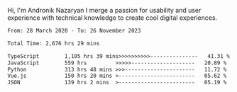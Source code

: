Hi, I'm Andronik Nazaryan
I merge a passion for usability and user experience with technical knowledge to create cool digital experiences.


<!--START_SECTION:waka-->

```txt
From: 28 March 2020 - To: 26 November 2023

Total Time: 2,676 hrs 29 mins

TypeScript        1,105 hrs 39 mins>>>>>>>>>>---------------   41.31 %
JavaScript        559 hrs         >>>>>--------------------   20.89 %
Python            313 hrs 48 mins >>>----------------------   11.72 %
Vue.js            150 hrs 20 mins >------------------------   05.62 %
JSON              139 hrs 2 mins  >------------------------   05.19 %
```

<!--END_SECTION:waka-->
